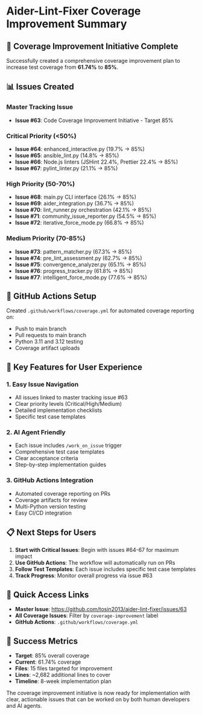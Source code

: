 # Aider-Lint-Fixer Coverage Improvement Summary

## 🎯 Coverage Improvement Initiative Complete

Successfully created a comprehensive coverage improvement plan to increase test coverage from **61.74%** to **85%**.

## 📊 Issues Created

### Master Tracking Issue
- **Issue #63**: Code Coverage Improvement Initiative - Target 85%

### Critical Priority (<50%)
- **Issue #64**: enhanced_interactive.py (19.7% → 85%)
- **Issue #65**: ansible_lint.py (14.8% → 85%)
- **Issue #66**: Node.js linters (JSHint 22.4%, Prettier 22.4% → 85%)
- **Issue #67**: pylint_linter.py (21.1% → 85%)

### High Priority (50-70%)
- **Issue #68**: main.py CLI interface (26.1% → 85%)
- **Issue #69**: aider_integration.py (36.7% → 85%)
- **Issue #70**: lint_runner.py orchestration (42.1% → 85%)
- **Issue #71**: community_issue_reporter.py (54.5% → 85%)
- **Issue #72**: iterative_force_mode.py (66.8% → 85%)

### Medium Priority (70-85%)
- **Issue #73**: pattern_matcher.py (67.3% → 85%)
- **Issue #74**: pre_lint_assessment.py (62.7% → 85%)
- **Issue #75**: convergence_analyzer.py (65.1% → 85%)
- **Issue #76**: progress_tracker.py (61.8% → 85%)
- **Issue #77**: intelligent_force_mode.py (77.6% → 85%)

## 🚀 GitHub Actions Setup

Created `.github/workflows/coverage.yml` for automated coverage reporting on:
- Push to main branch
- Pull requests to main branch
- Python 3.11 and 3.12 testing
- Coverage artifact uploads

## 🎯 Key Features for User Experience

### 1. **Easy Issue Navigation**
- All issues linked to master tracking issue #63
- Clear priority levels (Critical/High/Medium)
- Detailed implementation checklists
- Specific test case templates

### 2. **AI Agent Friendly**
- Each issue includes `/work_on_issue` trigger
- Comprehensive test case templates
- Clear acceptance criteria
- Step-by-step implementation guides

### 3. **GitHub Actions Integration**
- Automated coverage reporting on PRs
- Coverage artifacts for review
- Multi-Python version testing
- Easy CI/CD integration

## 📋 Next Steps for Users

1. **Start with Critical Issues**: Begin with issues #64-67 for maximum impact
2. **Use GitHub Actions**: The workflow will automatically run on PRs
3. **Follow Test Templates**: Each issue includes specific test case templates
4. **Track Progress**: Monitor overall progress via issue #63

## 🔗 Quick Access Links

- **Master Issue**: https://github.com/tosin2013/aider-lint-fixer/issues/63
- **All Coverage Issues**: Filter by `coverage-improvement` label
- **GitHub Actions**: `.github/workflows/coverage.yml`

## 🎯 Success Metrics

- **Target**: 85% overall coverage
- **Current**: 61.74% coverage
- **Files**: 15 files targeted for improvement
- **Lines**: ~2,682 additional lines to cover
- **Timeline**: 8-week implementation plan

The coverage improvement initiative is now ready for implementation with clear, actionable issues that can be worked on by both human developers and AI agents.